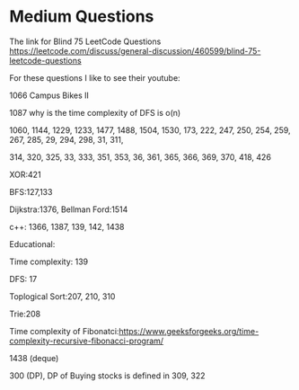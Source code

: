 # Medium Questions


The link for Blind 75 LeetCode Questions
https://leetcode.com/discuss/general-discussion/460599/blind-75-leetcode-questions

For these questions I like to see their youtube:

1066 Campus Bikes II

1087 why is the time complexity of DFS is o(n)

1060, 1144, 1229, 1233, 1477, 1488, 1504, 1530, 173, 222, 247, 250, 254, 259, 267, 285, 29, 294, 298, 31, 311, 

314, 320, 325, 33, 333, 351, 353, 36, 361, 365, 366, 369, 370, 418, 426

XOR:421



BFS:127,133

Dijkstra:1376,  Bellman Ford:1514

c++: 1366, 1387, 139, 142, 1438

Educational:

Time complexity: 139

DFS: 17

Toplogical Sort:207, 210, 310

Trie:208

Time complexity of Fibonatci:https://www.geeksforgeeks.org/time-complexity-recursive-fibonacci-program/

1438 (deque)

300 (DP), DP of Buying stocks is defined in 309, 322
